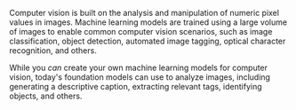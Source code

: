 Computer vision is built on the analysis and manipulation of numeric pixel values in images. Machine learning models are trained using a large volume of images to enable common computer vision scenarios, such as image classification, object detection, automated image tagging, optical character recognition, and others.

While you *can* create your own machine learning models for computer vision, today's foundation models can use to analyze images, including generating a descriptive caption, extracting relevant tags, identifying objects, and others.

